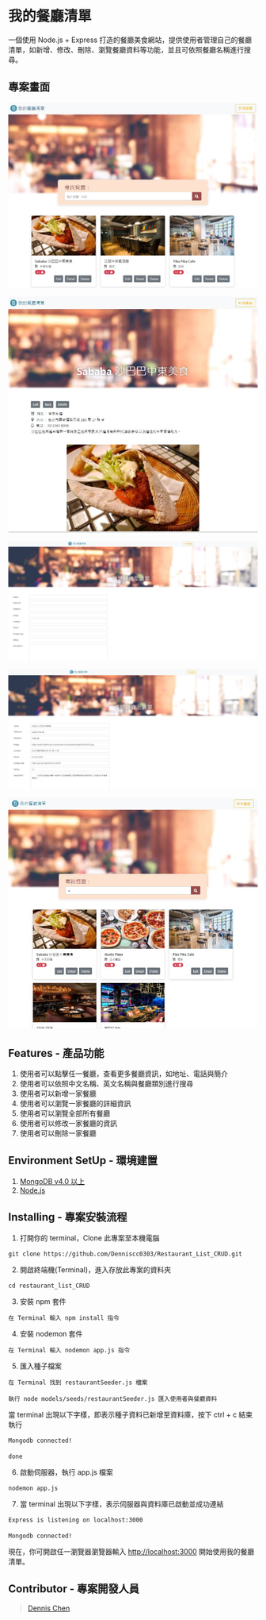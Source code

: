 # 我的餐廳清單

一個使用 Node.js + Express 打造的餐廳美食網站，提供使用者管理自己的餐廳清單，如新增、修改、刪除、瀏覽餐廳資料等功能，並且可依照餐廳名稱進行搜尋。

## 專案畫面

![image](https://github.com/Denniscc0303/Images/blob/master/2-3%20A6%20%E6%89%93%E9%80%A0%E9%A4%90%E5%BB%B3%E6%B8%85%E5%96%AECRUD_index_Dennis_20210124.JPG)

![image](https://github.com/Denniscc0303/Images/blob/master/2-3%20A6%20%E6%89%93%E9%80%A0%E9%A4%90%E5%BB%B3%E6%B8%85%E5%96%AECRUD_detail_Dennis_20210124.JPG)

![image](https://github.com/Denniscc0303/Images/blob/master/2-3%20A6%20%E6%89%93%E9%80%A0%E9%A4%90%E5%BB%B3%E6%B8%85%E5%96%AECRUD_new_Dennis_20210124.JPG)

![image](https://github.com/Denniscc0303/Images/blob/master/2-3%20A6%20%E6%89%93%E9%80%A0%E9%A4%90%E5%BB%B3%E6%B8%85%E5%96%AECRUD_edit_Dennis_20210124.JPG)

![image](https://github.com/Denniscc0303/Images/blob/master/2-3%20A6%20%E6%89%93%E9%80%A0%E9%A4%90%E5%BB%B3%E6%B8%85%E5%96%AECRUD_search_Dennis_20210124.JPG)

## Features - 產品功能

1. 使用者可以點擊任一餐廳，查看更多餐廳資訊，如地址、電話與簡介
2. 使用者可以依照中文名稱、英文名稱與餐廳類別進行搜尋
3. 使用者可以新增一家餐廳
4. 使用者可以瀏覽一家餐廳的詳細資訊
5. 使用者可以瀏覽全部所有餐廳
6. 使用者可以修改一家餐廳的資訊
7. 使用者可以刪除一家餐廳

## Environment SetUp - 環境建置

1. [MongoDB v4.0 以上](https://www.mongodb.com/download-center/community)
2. [Node.js](https://nodejs.org/en/)

## Installing - 專案安裝流程

1. 打開你的 terminal，Clone 此專案至本機電腦

```
git clone https://github.com/Denniscc0303/Restaurant_List_CRUD.git
```

2. 開啟終端機(Terminal)，進入存放此專案的資料夾

```
cd restaurant_list_CRUD
```

3. 安裝 npm 套件

```
在 Terminal 輸入 npm install 指令
```

4. 安裝 nodemon 套件

```
在 Terminal 輸入 nodemon app.js 指令
```

5. 匯入種子檔案

```
在 Terminal 找到 restaurantSeeder.js 檔案

執行 node models/seeds/restaurantSeeder.js 匯入使用者與餐廳資料
```

當 terminal 出現以下字樣，即表示種子資料已新增至資料庫，按下 ctrl + c 結束執行

```
Mongodb connected!

done
```

6. 啟動伺服器，執行 app.js 檔案

```
nodemon app.js
```

7. 當 terminal 出現以下字樣，表示伺服器與資料庫已啟動並成功連結

```
Express is listening on localhost:3000

Mongodb connected!
```

現在，你可開啟任一瀏覽器瀏覽器輸入 [http://localhost:3000](http://localhost:3000) 開始使用我的餐廳清單。

## Contributor - 專案開發人員

> [Dennis Chen](https://github.com/Denniscc0303)